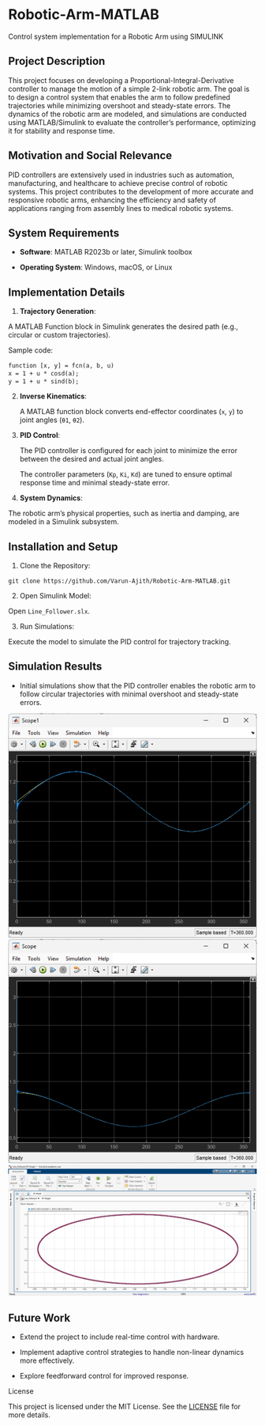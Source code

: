 # Robotic-Arm-MATLAB
Control system implementation for a Robotic Arm using SIMULINK
## Project Description
This project focuses on developing a Proportional-Integral-Derivative controller to manage the motion of a simple 2-link robotic arm. The goal is to design a control system that enables the arm to follow predefined trajectories while minimizing overshoot and steady-state errors. The dynamics of the robotic arm are modeled, and simulations are conducted using MATLAB/Simulink to evaluate the controller’s performance, optimizing it for stability and response time.

## Motivation and Social Relevance

PID controllers are extensively used in industries such as automation, manufacturing, and healthcare to achieve precise control of robotic systems. This project contributes to the development of more accurate and responsive robotic arms, enhancing the efficiency and safety of applications ranging from assembly lines to medical robotic systems.

## System Requirements

- **Software**: MATLAB R2023b or later, Simulink toolbox

- **Operating System**: Windows, macOS, or Linux

## Implementation Details

1. **Trajectory Generation**:

A MATLAB Function block in Simulink generates the desired path (e.g., circular or custom trajectories).

Sample code:
```
function [x, y] = fcn(a, b, u)
x = 1 + u * cosd(a);
y = 1 + u * sind(b);
```

2. **Inverse Kinematics**:

   A MATLAB function block converts end-effector coordinates (`x`, `y`) to joint angles (`θ1`, `θ2`).

3. **PID Control**:

   The PID controller is configured for each joint to minimize the error between the desired and actual joint angles.

   The controller parameters (`Kp`, `Ki`, `Kd`) are tuned to ensure optimal response time and minimal steady-state error.

4. **System Dynamics**:

  The robotic arm’s physical properties, such as inertia and damping, are modeled in a Simulink subsystem.

## Installation and Setup
1. Clone the Repository:
```
git clone https://github.com/Varun-Ajith/Robotic-Arm-MATLAB.git
```
2. Open Simulink Model:

Open `Line_Follower.slx`.

3. Run Simulations:

Execute the model to simulate the PID control for trajectory tracking.

## Simulation Results

- Initial simulations show that the PID controller enables the robotic arm to follow circular trajectories with minimal overshoot and steady-state errors.

![Desired_x and actual_x](xg.png)
![Desired_y and actual_y](yg.png)
![x and y](xyg.png)

## Future Work

- Extend the project to include real-time control with hardware.

- Implement adaptive control strategies to handle non-linear dynamics more effectively.

- Explore feedforward control for improved response.

License

This project is licensed under the MIT License. See the [LICENSE](LICENSE) file for more details.


